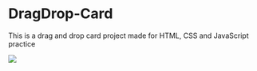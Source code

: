 # DragDrop-Card
This is a drag and drop card project made for HTML, CSS and JavaScript practice

<a href="https://akcaybatu.github.io/DragDrop-Card/"><img src="https://user-images.githubusercontent.com/82604103/132956996-e8721dcf-d680-44e0-8610-cf062987b8bc.gif"></a>

